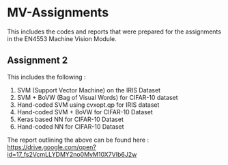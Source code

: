 # MV-Assignments
This includes the codes and reports that were prepared for the assignments in the EN4553 Machine Vision Module.

## Assignment 2

This includes the following : 

1. SVM (Support Vector Machine) on the IRIS Dataset
2. SVM + BoVW (Bag of Visual Words)  for CIFAR-10 dataset
3. Hand-coded SVM using cvxopt.qp for IRIS dataset
4. Hand-coded SVM + BoVW for CIFAR-10 Dataset
5. Keras based NN for CIFAR-10 Dataset
6. Hand-coded NN for CIFAR-10 Dataset

The report outlining the above can be found here : https://drive.google.com/open?id=17_fs2VcmLLYDMY2no0MyM10X7VIb6J2w

